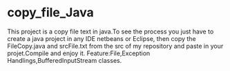 # copy_file_Java
This project is a copy file text in java.To see the process you just have to create a java project in any IDE netbeans or Eclipse, then copy
the FileCopy.java and srcFile.txt from the src of my repository and paste in your projet.Compile and enjoy it.
Feature:File,Exception Handlings,BufferedInputStream classes.
